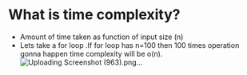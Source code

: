 # What is time complexity?
* Amount of time taken as function of input size (n)
* Lets take a for loop .If for loop has n=100 then 100 times operation gonna happen time complexity will be o(n).
![Uploading Screenshot (963).png…]()

